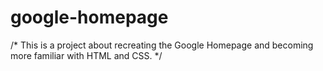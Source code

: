 # google-homepage
/* This is a project about recreating the Google Homepage and becoming more familiar with HTML and CSS. */